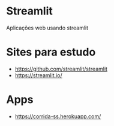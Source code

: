 # Streamlit
Aplicações web usando streamlit

# Sites para estudo
- https://github.com/streamlit/streamlit
- https://streamlit.io/

# Apps
- https://corrida-ss.herokuapp.com/
